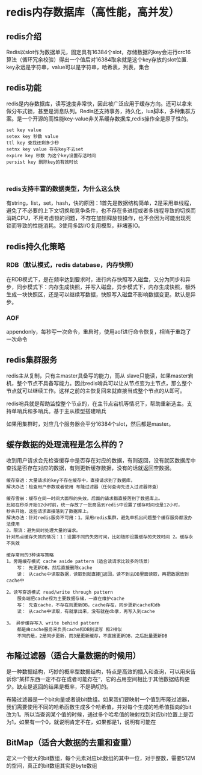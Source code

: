 # redis内存数据库（高性能，高并发）

## redis介绍

Redis以slot作为数据单元，固定具有16384个slot，存储数据的key会进行crc16算法（循环冗余校验）得出一个值后对16384取余就是这个key存放的slot位置. key永远是字符串，value可以是字符串，哈希表，列表，集合

## redis功能

redis是内存数据库，读写速度非常快，因此被广泛应用于缓存方向。还可以拿来做分布式锁，甚至是消息队列。Redis还支持事务，持久化，lua脚本，多种集群方案。是一个开源的高性能key-value非关系缓存数据库,redis操作全是原子性的。

```text
set key value
setex key 秒数 value
ttl key 查找还剩多少秒
setnx key value 存在key不去set
expire key 秒数 为这个key设置存活时间
persist key 删除key的有效时长



```

### redis支持丰富的数据类型，为什么这么快

有string，list，set，hash，快的原因：1首先是数据结构简单，2是采用单线程，避免了不必要的上下文切换和竞争条件，也不存在多进程或者多线程导致的切换而消耗CPU，不用考虑锁的问题，不存在加锁释放锁操作，也不会因为可能出现死锁而导致的性能消耗。3使用多路I/O复用模型，非堵塞IO。

## redis持久化策略

### RDB（默认模式，redis database，内存快照）

在RDB模式下，是在频率达到要求时，进行内存快照写入磁盘，又分为同步和异步，同步模式下：内存生成快照，并写入磁盘，异步模式下，内存生成快照，额外生成一块快照区，还是可以继续写数据，快照写入磁盘不影响数据变更。默认是异步。

### AOF

appendonly，每秒写一次命令，重启时，使用aof进行命令恢复，相当于重跑了一次命令



## redis集群服务

redis主从复制，只有主master具备写的能力，而从 slave只能读，如果master宕机，整个节点不具备写能力。因此redis哨兵可以让从节点变为主节点，那么整个节点就可以继续工作。这样之前的主恢复回来就直接当成整个节点的从即可。

redis哨兵就是帮助监控整个节点的，在主节点宕机等情况下，帮助重新选主。支持单哨兵和多哨兵。基于主从模型搭建哨兵



如果用集群时，对应几个服务器会平分16384个slot，然后都是master。

## 缓存数据的处理流程是怎么样的？

收到用户请求会先检查缓存中是否存在对应的数据，有则返回，没有就区数据库中查找是否存在对应的数据，有则更新缓存数据，没有的话就返回空数据。



```text
缓存穿透：大量请求的key不存在缓存中，直接请求到了数据库，
解决办法：检查用户参数或者使用 布隆过滤器（任何查询先进入过滤器筛查）

缓存雪崩：缓存在同一时间大面积的失效，后面的请求都直接落到了数据库上。
比如在秒杀开始12小时前，统一存放了一批商品到redis中设置了缓存时间也是12小时，
秒杀开始，这些请求直接落到了数据库上。
解决办法：针对redis服务不可用：1。采用redis集群，避免单机出问题整个缓存服务都没办法使用
2。限流：避免同时处理大量的请求。
针对热点缓存失效的情况：1：设置不同的失效时间，比如随即设置缓存的失效时间 2。缓存永不失效

缓存常用的3种读写策略
1。旁路缓存模式 cache aside pattern（适合读请求比较多的场景）
    写： 先更新DB，然后直接删除cache
    读： 从cache中读取数据，读取到就直接返回，读不到去DB里面读取，再把数据放到cache中
    
2。读写穿透模式 read/write through pattern
    服务端把cache视为主要数据存储，一直在维护cache
    写： 先查cache，不存在则更新DB，cache存在，同步更新cache和db
    读： 从cache中读取，有就拿出来，没有就在db拿，再写入到cache

3。 异步缓存写入 write behind pattern
    都是由cache服务来负责cache和DB到读写 和2相似
    不同的是，2是同步更新，而3是更新缓存，不直接更新DB，之后批量更新DB
```

## 布隆过滤器（适合大量数据的时候用）

是一种数据结构，巧妙的概率型数据结构，特点是高效的插入和查询，可以用来告诉你“某样东西一定不存在或者可能存在“，它的占用空间相比于其他数据结构更少。缺点是返回的结果是概率，不是确切的。

布隆过滤器是一个bit向量或者说bit数组。如果我们要映射一个值到布隆过滤器，我们需要使用不同的哈希函数生成多个哈希值，并对每个生成的哈希值指向的bit改为1。所以当查询某个值的时候，通过多个哈希值的映射找到对应bit位置上是否为1，如果有一个0，就说明肯定不在，如果都是1，说明有可能在



## BitMap（适合大数据的去重和查重）

定义一个很大的bit数组，每个元素对应bit数组的其中一位，对于整数，需要512M的空间，真正的bit数组其实是byte数组



